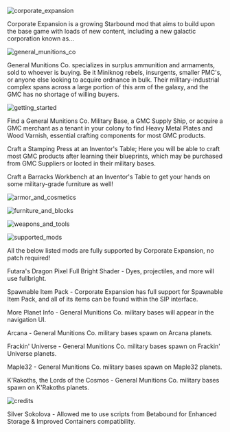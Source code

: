 ![corporate_expansion](https://user-images.githubusercontent.com/66710266/189026315-d87e7c0c-1336-4f94-8be0-e54034bd5f87.png)

Corporate Expansion is a growing Starbound mod that aims to build upon the base game with loads of new content, including a new galactic corporation known as...

![general_munitions_co](https://user-images.githubusercontent.com/66710266/189026333-2f99a57f-3660-4f7f-9660-4fa680ed87fd.png)

General Munitions Co. specializes in surplus ammunition and armaments, sold to whoever is buying. Be it Miniknog rebels, insurgents, smaller PMC's, or anyone else looking to acquire ordnance in bulk. Their military-industrial complex spans across a large portion of this arm of the galaxy, and the GMC has no shortage of willing buyers.

![getting_started](https://user-images.githubusercontent.com/66710266/189026342-ea227817-6b46-48f4-9677-0251129e8a77.png)

Find a General Munitions Co. Military Base, a GMC Supply Ship, or acquire a GMC merchant as a tenant in your colony to find Heavy Metal Plates and Wood Varnish, essential crafting components for most GMC products.

Craft a Stamping Press at an Inventor's Table; Here you will be able to craft most GMC products after learning their blueprints, which may be purchased from GMC Suppliers or looted in their military bases. 

Craft a Barracks Workbench at an Inventor's Table to get your hands on some military-grade furniture as well! 

![armor_and_cosmetics](https://user-images.githubusercontent.com/66710266/189026389-5097c527-90be-4943-b409-327b72a21eb8.png)

![furniture_and_blocks](https://user-images.githubusercontent.com/66710266/189026414-a2e5a293-c77a-4f66-bffe-7f997cfed68d.png)

![weapons_and_tools](https://user-images.githubusercontent.com/66710266/189026425-a00844fc-07c9-4321-b2d0-9151acbf52fe.png)

![supported_mods](https://user-images.githubusercontent.com/66710266/189026441-9fb98528-5704-4776-9d08-42c51bec802f.png)

All the below listed mods are fully supported by Corporate Expansion, no patch required!


Futara's Dragon Pixel Full Bright Shader - Dyes, projectiles, and more will use fullbright.

Spawnable Item Pack - Corporate Expansion has full support for Spawnable Item Pack, and all of its items can be found within the SIP interface.

More Planet Info - General Munitions Co. military bases will appear in the navigation UI.

Arcana - General Munitions Co. military bases spawn on Arcana planets.

Frackin' Universe - General Munitions Co. military bases spawn on Frackin' Universe planets.

Maple32 - General Munitions Co. military bases spawn on Maple32 planets.

K'Rakoths, the Lords of the Cosmos - General Munitions Co. military bases spawn on K'Rakoths planets.


![credits](https://i.imgur.com/qnjd8UU.png)

Silver Sokolova - Allowed me to use scripts from Betabound for Enhanced Storage & Improved Containers compatibility.
